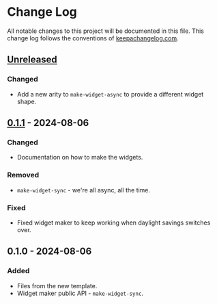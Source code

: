 # Change Log
All notable changes to this project will be documented in this file. This change log follows the conventions of [keepachangelog.com](http://keepachangelog.com/).

## [Unreleased]
### Changed
- Add a new arity to `make-widget-async` to provide a different widget shape.

## [0.1.1] - 2024-08-06
### Changed
- Documentation on how to make the widgets.

### Removed
- `make-widget-sync` - we're all async, all the time.

### Fixed
- Fixed widget maker to keep working when daylight savings switches over.

## 0.1.0 - 2024-08-06
### Added
- Files from the new template.
- Widget maker public API - `make-widget-sync`.

[Unreleased]: https://sourcehost.site/your-name/demo14/compare/0.1.1...HEAD
[0.1.1]: https://sourcehost.site/your-name/demo14/compare/0.1.0...0.1.1
